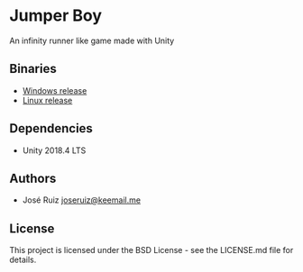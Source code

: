 # Jumper Boy

An infinity runner like game made with Unity

## Binaries

* [Windows release](https://www.mediafire.com/file/kwjs6wmy3lt7nef/JumperBoy_r.0.1.0_Windows.zip/file)
* [Linux release](https://www.mediafire.com/file/sn6qle6lcm0jyei/JumperBoy_r.0.1.0_Linux.zip/file)

## Dependencies

* Unity 2018.4 LTS

## Authors

* José Ruiz <joseruiz@keemail.me>

## License

This project is licensed under the BSD License - see the LICENSE.md file for details.
